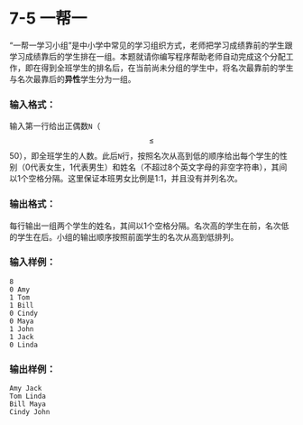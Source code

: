 # 7-5 一帮一

“一帮一学习小组”是中小学中常见的学习组织方式，老师把学习成绩靠前的学生跟学习成绩靠后的学生排在一组。本题就请你编写程序帮助老师自动完成这个分配工作，即在得到全班学生的排名后，在当前尚未分组的学生中，将名次最靠前的学生与名次最靠后的**异性**学生分为一组。

### 输入格式：

输入第一行给出正偶数`N`（$$\le$$50），即全班学生的人数。此后`N`行，按照名次从高到低的顺序给出每个学生的性别（0代表女生，1代表男生）和姓名（不超过8个英文字母的非空字符串），其间以1个空格分隔。这里保证本班男女比例是1:1，并且没有并列名次。

### 输出格式：

每行输出一组两个学生的姓名，其间以1个空格分隔。名次高的学生在前，名次低的学生在后。小组的输出顺序按照前面学生的名次从高到低排列。

### 输入样例：
```in
8
0 Amy
1 Tom
1 Bill
0 Cindy
0 Maya
1 John
1 Jack
0 Linda
```

### 输出样例：
```out
Amy Jack
Tom Linda
Bill Maya
Cindy John
```

